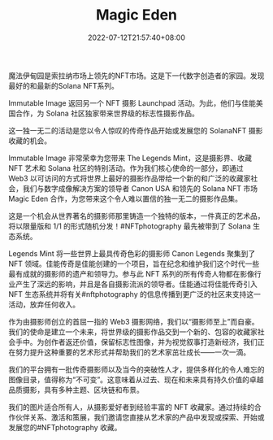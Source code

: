 ﻿---
weight: 
title: "Magic Eden"
description: "Magic Eden is the leading NFT Marketplace on Solana. Home to the next generation of digital creators. Discover the best and latest Solana NFT collections."
date: 2022-07-12T21:57:40+08:00
lastmod: 2022-07-12T16:45:40+08:00
draft: false
authors: ["qianxun"]
featuredImage: "152.jpg"
link: "https://www.magiceden.io/"
tags: ["Magic Eden","交易所"]
categories: ["navigation"]
navigation: ["交易所"]
lightgallery: true
toc: true
pinned: false
recommend: false
recommend1: false
---
魔法伊甸园是索拉纳市场上领先的NFT市场。这是下一代数字创造者的家园。发现最好的和最新的Solana NFT系列。

Immutable Image 返回另一个 NFT 摄影 Launchpad 活动。为此，他们与佳能美国合作，为 Solana 社区独家带来世界级的标志性摄影作品。

这一独一无二的活动是您以令人惊叹的传奇作品开始或发展您的 SolanaNFT 摄影收藏的机会。

Immutable Image 非常荣幸为您带来 The Legends Mint，这是摄影界、收藏 NFT 艺术和 Solana 社区的特别活动。作为我们核心使命的一部分，即通过 Web3 以可访问的方式将世界上最好的摄影作品带给一个新的和广泛的收藏家社会，我们与数字成像解决方案的领导者 Canon USA 和领先的 Solana NFT 市场 Magic Eden 合作，为您带来这个令人难以置信的独一无二的摄影作品集。

这是一个机会从世界著名的摄影师那里铸造一个独特的版本，一件真正的艺术品，将以限量版和 1/1 的形式随机分发！#NFTphotography 最先被带到了 Solana 生态系统。

Legends Mint 将一些世界上最具传奇色彩的摄影师 Canon Legends 聚集到了 NFT 领域。佳能传奇是佳能创建的一个项目，旨在纪念和维护我们这个时代一些最有成就的摄影师的遗产和领导力。参与此 NFT 系列的所有传奇人物都在影像行业产生了深远的影响，并且是各自摄影流派的领导者。佳能通过将佳能传奇引入 NFT 生态系统并将有关#nftphotography 的信息传播到更广泛的社区来支持这一活动，放弃任何收入。

作为由摄影师创立的首屈一指的 Web3 摄影网络，我们以“摄影师至上”而自豪。我们的使命是建立一个未来，将世界级的摄影作品交到一个新的、包容的收藏家社会手中。为创作者返还价值，保留标志性图像，并为视觉叙事打造新经济，我们正在努力提升这种重要的艺术形式并帮助我们的艺术家茁壮成长——一次一滴。



我们的平台拥有一批传奇摄影师以及当今的突破性人才，提供多样化的令人难忘的图像目录，值得称为“不可变”。这意味着从过去、现在和未来具有持久价值的卓越品质摄影，具有多种主题、区块链和布景。



我们的图片适合所有人，从摄影爱好者到经验丰富的 NFT 收藏家。通过持续的合作伙伴关系、激活和策展，我们邀请您直接从艺术家的产品中发现或探索、开始或发展您的#NFTphotography 收藏。
